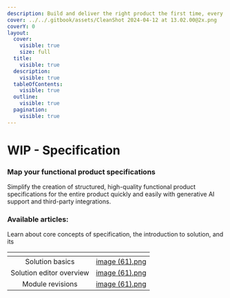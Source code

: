 ```yaml
---
description: Build and deliver the right product the first time, every time.
cover: ../../.gitbook/assets/CleanShot 2024-04-12 at 13.02.00@2x.png
coverY: 0
layout:
  cover:
    visible: true
    size: full
  title:
    visible: true
  description:
    visible: true
  tableOfContents:
    visible: true
  outline:
    visible: true
  pagination:
    visible: true
---
```


# WIP - Specification

### **Map your functional product specifications**

Simplify the creation of structured, high-quality functional product specifications for the entire product quickly and easily with generative AI support and third-party integrations.

### Available articles:

Learn about core concepts of specification, the introduction to solution, and its&#x20;

<table data-view="cards"><thead><tr><th align="center"></th><th data-hidden data-card-cover data-type="files"></th></tr></thead><tbody><tr><td align="center">Solution basics</td><td><a href="../../.gitbook/assets/image (61).png">image (61).png</a></td></tr><tr><td align="center">Solution editor overview</td><td><a href="../../.gitbook/assets/image (61).png">image (61).png</a></td></tr><tr><td align="center">Module revisions</td><td><a href="../../.gitbook/assets/image (61).png">image (61).png</a></td></tr></tbody></table>
